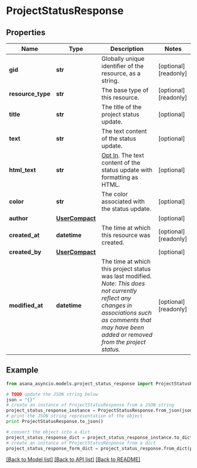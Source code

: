 # ProjectStatusResponse


## Properties

Name | Type | Description | Notes
------------ | ------------- | ------------- | -------------
**gid** | **str** | Globally unique identifier of the resource, as a string. | [optional] [readonly] 
**resource_type** | **str** | The base type of this resource. | [optional] [readonly] 
**title** | **str** | The title of the project status update. | [optional] 
**text** | **str** | The text content of the status update. | [optional] 
**html_text** | **str** | [Opt In](/docs/inputoutput-options). The text content of the status update with formatting as HTML. | [optional] 
**color** | **str** | The color associated with the status update. | [optional] 
**author** | [**UserCompact**](UserCompact.md) |  | [optional] 
**created_at** | **datetime** | The time at which this resource was created. | [optional] [readonly] 
**created_by** | [**UserCompact**](UserCompact.md) |  | [optional] 
**modified_at** | **datetime** | The time at which this project status was last modified. *Note: This does not currently reflect any changes in associations such as comments that may have been added or removed from the project status.* | [optional] [readonly] 

## Example

```python
from asana_asyncio.models.project_status_response import ProjectStatusResponse

# TODO update the JSON string below
json = "{}"
# create an instance of ProjectStatusResponse from a JSON string
project_status_response_instance = ProjectStatusResponse.from_json(json)
# print the JSON string representation of the object
print ProjectStatusResponse.to_json()

# convert the object into a dict
project_status_response_dict = project_status_response_instance.to_dict()
# create an instance of ProjectStatusResponse from a dict
project_status_response_form_dict = project_status_response.from_dict(project_status_response_dict)
```
[[Back to Model list]](../README.md#documentation-for-models) [[Back to API list]](../README.md#documentation-for-api-endpoints) [[Back to README]](../README.md)


